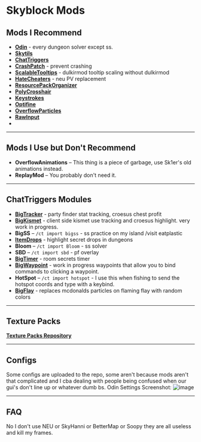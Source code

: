 # Skyblock Mods

## Mods I Recommend
- **[Odin](https://github.com/odtheking/Odin/releases)**  - every dungeon solver except ss.
- **[Skytils](https://github.com/Skytils/SkytilsMod/releases)**
- **[ChatTriggers](https://chattriggers.com/)**
- **[CrashPatch](https://github.com/Polyfrost/CrashPatch/releases)** - prevent crashing 
- **[ScalableTooltips](https://github.com/SubAt0m1c/ScalableTooltips/releases)**  - dulkirmod tooltip scaling without dulkirmod
- **[HateCheaters](https://github.com/SubAt0m1c/HateCheaters/releases)**  - neu PV replacement
- **[ResourcePackOrganizer](https://modrinth.com/mod/resource-pack-organizer/versions)** 
- **[PolyCrosshair](https://modrinth.com/mod/crosshair/versions)**  
- **[Keystrokes](https://sk1er.club/mods/keystrokesmod)**  
- **[Optifine](https://optifine.net/downloads)**  
- **[OverflowParticles](https://modrinth.com/mod/overflowparticles/versions)**  
- **[RawInput](https://github.com/SubAt0m1c/RawInput)**
- 
---

## Mods I Use but Don't Recommend
- **OverflowAnimations** – This thing is a piece of garbage, use Sk1er's old animations instead.
- **ReplayMod** – You probably don't need it.

---

## ChatTriggers Modules
- **[BigTracker](https://github.com/eatpIastic/bigtracker)** - party finder stat tracking, croesus chest profit
- **[BigKismet](https://github.com/eatpIastic/bigkismet)** - client side kismet use tracking and croesus highlight. very work in progress.  
- **BigSS** – `/ct import bigss`  - ss practice on my island /visit eatplastic
- **[ItemDrops](https://github.com/eatpIastic/itemdrops)**  - highlight secret drops in dungeons
- **Bloom** – `/ct import Bloom`  - ss solver
- **SBD** – `/ct import sbd` - pf overlay
- **[BigTimer](https://github.com/eatpIastic/bigtimer)** - room secrets timer
- **[BigWaypoint](https://github.com/eatpIastic/bigwaypoint)** - work in progress waypoints that allow you to bind commands to clicking a waypoint.
- **HotSpot** – `/ct import hotspot` - I use this when fishing to send the hotspot coords and type with a keybind.
- **[BigFlay](https://github.com/eatpIastic/bigflay)** - replaces mcdonalds particles on flaming flay with random colors
---

## Texture Packs
 **[Texture Packs Repository](https://github.com/eatpIastic/texturepacks)**

---

## Configs
 Some configs are uploaded to the repo, some aren't because mods aren't that complicated and I cba dealing with people being confused when our gui's don't line up or whatever dumb bs.
 Odin Settings Screenshot:
 ![image](https://github.com/user-attachments/assets/273d403f-c541-437c-a1e2-725ebfe83b67)

---

## FAQ
No I don't use NEU or SkyHanni or BetterMap or Soopy they are all useless and kill my frames.
